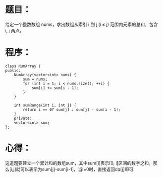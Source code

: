 # 题目：
给定一个整数数组  nums，求出数组从索引 i 到 j  (i ≤ j) 范围内元素的总和，包含 i,  j 两点。
# 程序：
~~~
class NumArray {
public:
    NumArray(vector<int> nums) {
        sum = nums;
        for (int i = 1; i < nums.size(); ++i) {
            sum[i] += sum[i - 1];
        }
    }
    
    int sumRange(int i, int j) {
        return i == 0? sum[j] : sum[j] - sum[i - 1];
    }
    private:
    vector<int> sum;
};
~~~
# 心得：
这道题要建立一个累计和的数组sum，其中sum[i]表示[0, i]区间的数字之和，那么[i,j]就可以表示为sum[j]-sum[i-1]，当i=0时，直接返回dp[j]即可.
